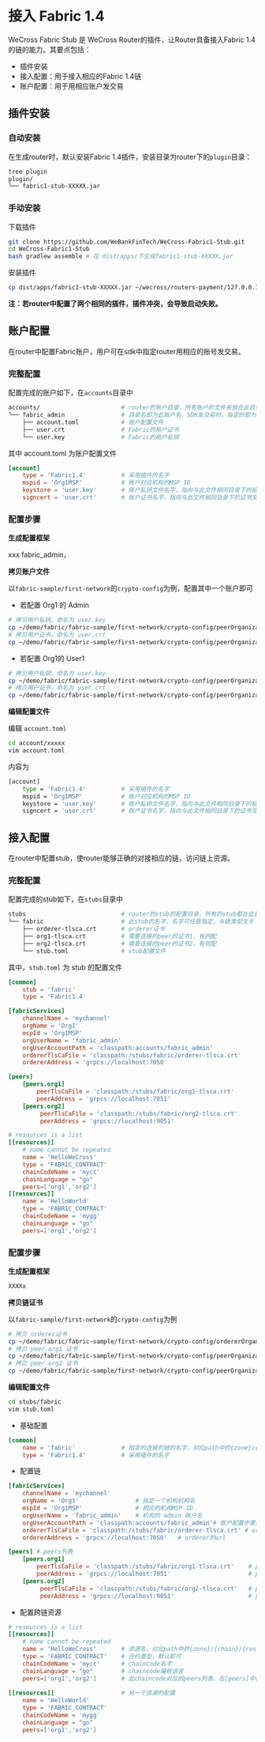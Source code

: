 # 接入 Fabric 1.4

WeCross Fabric Stub 是 WeCross Router的插件，让Router具备接入Fabric 1.4的链的能力。其要点包括：

* 插件安装
* 接入配置：用于接入相应的Fabric 1.4链
* 账户配置：用于用相应账户发交易

## 插件安装

### 自动安装

在生成router时，默认安装Fabric 1.4插件，安装目录为router下的`plugin`目录：

``` bash
tree plugin
plugin/
└── fabric1-stub-XXXXX.jar
```

### 手动安装

下载插件

``` bash
git clone https://github.com/WeBankFinTech/WeCross-Fabric1-Stub.git
cd WeCross-Fabric1-Stub
bash gradlew assemble # 在 dist/apps/下生成fabric1-stub-XXXXX.jar
```

安装插件

``` bash
cp dist/apps/fabric1-stub-XXXXX.jar ~/wecross/routers-payment/127.0.0.1-8250-25500/plugin/
```

**注：若router中配置了两个相同的插件，插件冲突，会导致启动失败。**



## 账户配置

在router中配置Fabric账户，用户可在sdk中指定router用相应的账号发交易。

### 完整配置

配置完成的账户如下，在`accounts`目录中

``` bash
accounts/						# router的账户目录，所有账户的文件夹放在此目录下
└── fabric_admin       			# 目录名即为此账户名，SDK发交易时，指定的即为处的账户名
    ├── account.toml			# 账户配置文件
    ├── user.crt				# Fabric的用户证书
    └── user.key				# Fabric的用户私钥
```

其中 account.toml 为账户配置文件

``` toml
[account]
    type = 'Fabric1.4'			# 采用插件的名字
    mspid = 'Org1MSP'			# 账户对应机构的MSP ID
    keystore = 'user.key'		# 账户私钥文件名字，指向与此文件相同目录下的私钥文件
    signcert = 'user.crt'		# 账户证书名字，指向与此文件相同目录下的证书文件
```

### 配置步骤

**生成配置框架**

xxx fabric_admin，

**拷贝账户文件**

以`fabric-sample/first-network`的`crypto-config`为例，配置其中一个账户即可

* 若配置 Org1 的 Admin

``` bash
# 拷贝用户私钥，命名为 user.key
cp ~/demo/fabric/fabric-sample/first-network/crypto-config/peerOrganizations/org1.example.com/users/Admin@org1.example.com/msp/keystore/*_sk accounts/fabric_admin/user.key
# 拷贝用户证书，命名为 user.crt
cp ~/demo/fabric/fabric-sample/first-network/crypto-config/peerOrganizations/org1.example.com/users/Admin@org1.example.com/msp/signcerts/*.pem accounts/fabric_admin/user.crt
```

* 若配置 Org1的 User1

``` bash
# 拷贝用户私钥，命名为 user.key
cp ~/demo/fabric/fabric-sample/first-network/crypto-config/peerOrganizations/org1.example.com/users/User1@org1.example.com/msp/keystore/*_sk accounts/fabric_user1/user.key
# 拷贝用户证书，命名为 user.crt
cp ~/demo/fabric/fabric-sample/first-network/crypto-config/peerOrganizations/org1.example.com/users/User1@org1.example.com/msp/signcerts/*.pem accounts/fabric_user1/user.crt
```

**编辑配置文件**

编辑 `account.toml`

``` bash
cd account/xxxxx
vim account.toml
```

内容为

``` bash
[account]
    type = 'Fabric1.4'			# 采用插件的名字
    mspid = 'Org1MSP'			# 账户对应机构的MSP ID
    keystore = 'user.key'		# 账户私钥文件名字，指向与此文件相同目录下的私钥文件
    signcert = 'user.crt'		# 账户证书名字，指向与此文件相同目录下的证书文件
```



## 接入配置

在router中配置stub，使router能够正确的对接相应的链，访问链上资源。

### 完整配置

配置完成的stub如下，在`stubs`目录中

``` bash
stubs							# router的stub的配置目录，所有的stub都在此目录下配置
└── fabric						# 此stub的名字，名字可任意指定，与链类型无关
    ├── orderer-tlsca.crt		# orderer证书
    ├── org1-tlsca.crt			# 需要连接的peer的证书1，有则配
    ├── org2-tlsca.crt			# 需要连接的peer的证书2，有则配
    └── stub.toml				# stub配置文件
```

其中，`stub.toml` 为 stub 的配置文件

``` toml
[common]
    stub = 'fabric'
    type = 'Fabric1.4'

[fabricServices]
    channelName = 'mychannel'
    orgName = 'Org1'
    mspId = 'Org1MSP'
    orgUserName = 'fabric_admin'
    orgUserAccountPath = 'classpath:accounts/fabric_admin'
    ordererTlsCaFile = 'classpath:/stubs/fabric/orderer-tlsca.crt'
    ordererAddress = 'grpcs://localhost:7050'

[peers]
    [peers.org1]
        peerTlsCaFile = 'classpath:/stubs/fabric/org1-tlsca.crt'
        peerAddress = 'grpcs://localhost:7051'
    [peers.org2]
         peerTlsCaFile = 'classpath:/stubs/fabric/org2-tlsca.crt'
         peerAddress = 'grpcs://localhost:9051'

# resources is a list
[[resources]]
    # name cannot be repeated
    name = 'HelloWeCross'
    type = 'FABRIC_CONTRACT'
    chainCodeName = 'mycc'
    chainLanguage = "go"
    peers=['org1','org2']
[[resources]]
    name = 'HelloWorld'
    type = 'FABRIC_CONTRACT'
    chainCodeName = 'mygg'
    chainLanguage = "go"
    peers=['org1','org2']
```

### 配置步骤

**生成配置框架**

``` bash
XXXXx
```

**拷贝链证书**

以`fabric-sample/first-network`的`crypto-config`为例

``` bash
# 拷贝 orderer证书
cp ~/demo/fabric/fabric-sample/first-network/crypto-config/ordererOrganizations/example.com/orderers/orderer.example.com/msp/tlscacerts/tlsca.example.com-cert.pem stubs/fabric/orderer-tlsca.crt
# 拷贝 peer.org1 证书
cp ~/demo/fabric/fabric-sample/first-network/crypto-config/peerOrganizations/org1.example.com/peers/peer0.org1.example.com/tls/ca.crt stubs/fabric/org1-tlsca.crt
# 拷贝 peer.org2 证书
cp ~/demo/fabric/fabric-sample/first-network/crypto-config/peerOrganizations/org2.example.com/peers/peer0.org2.example.com/tls/ca.crt stubs/fabric/org2-tlsca.crt
```

**编辑配置文件**

``` bash
cd stubs/fabric
vim stub.toml
```

* 基础配置

``` toml
[common]
    name = 'fabric'				# 指定的连接的链的名字，对应path中的{zone}/{chain}/{resource}的chain
    type = 'Fabric1.4'			# 采用插件的名字
```

* 配置链

``` toml
[fabricServices]
    channelName = 'mychannel'	
    orgName = 'Org1'				# 指定一个机构机构名
    mspId = 'Org1MSP'				# 相应的机构MSP ID
    orgUserName = 'fabric_admin'	# 机构的 admin 账户名
    orgUserAccountPath = 'classpath:accounts/fabric_admin'# 账户配置步骤已配置好的admin账户目录
    ordererTlsCaFile = 'classpath:/stubs/fabric/orderer-tlsca.crt' # orderer证书名字，指向与此配置文件相同目录下的证书
    ordererAddress = 'grpcs://localhost:7050'	# orderer的url

[peers]	# peers列表
    [peers.org1]
        peerTlsCaFile = 'classpath:/stubs/fabric/org1-tlsca.crt'	# peer.org1证书名，指向与此配置文件相同目录下的证书	
        peerAddress = 'grpcs://localhost:7051'						# peer.org1的URL
    [peers.org2]
         peerTlsCaFile = 'classpath:/stubs/fabric/org2-tlsca.crt'	# peer.org2证书名，指向与此配置文件相同目录下的证书	
         peerAddress = 'grpcs://localhost:9051'						# peer.org2的URL
```

* 配置跨链资源

``` toml
# resources is a list
[[resources]]
    # name cannot be repeated
    name = 'HelloWeCross'		# 资源名，对应path中的{zone}/{chain}/{resource}中的resource
    type = 'FABRIC_CONTRACT'	# 合约类型，默认即可
    chainCodeName = 'mycc'		# chaincode名字
    chainLanguage = "go"		# chaincode编程语言
    peers=['org1','org2']		# 此chaincode对应的peers列表，在[peers]中需
    
[[resources]]					# 另一个资源的配置
    name = 'HelloWorld'
    type = 'FABRIC_CONTRACT'
    chainCodeName = 'mygg'
    chainLanguage = "go"
    peers=['org1','org2']
```







